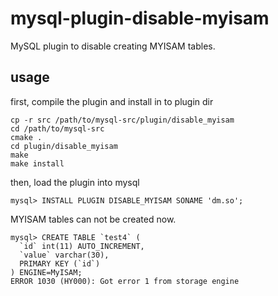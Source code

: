 mysql-plugin-disable-myisam
===========================

MySQL plugin to disable creating MYISAM tables.

usage
-----

first, compile the plugin and install in to plugin dir

    cp -r src /path/to/mysql-src/plugin/disable_myisam
    cd /path/to/mysql-src
    cmake .
    cd plugin/disable_myisam
    make
    make install
    
then, load the plugin into mysql

    mysql> INSTALL PLUGIN DISABLE_MYISAM SONAME 'dm.so';
    
MYISAM tables can not be created now. 

    mysql> CREATE TABLE `test4` (
      `id` int(11) AUTO_INCREMENT,
      `value` varchar(30),
      PRIMARY KEY (`id`)
    ) ENGINE=MyISAM;
    ERROR 1030 (HY000): Got error 1 from storage engine
    
    
